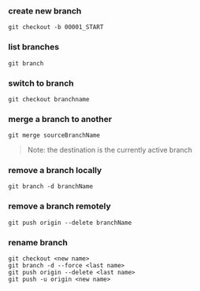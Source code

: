 ### create new branch

```
git checkout -b 00001_START
```

### list branches

```
git branch
```

### switch to branch
```
git checkout branchname
```

### merge a branch to another

```
git merge sourceBranchName
```

> Note: the destination is the currently active branch

### remove a branch locally

```
git branch -d branchName
```

### remove a branch remotely

```
git push origin --delete branchName
```
### rename branch
```
git checkout <new name>
git branch -d --force <last name>
git push origin --delete <last name>
git push -u origin <new name>
```
